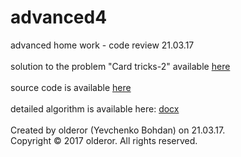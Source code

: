 # advanced4
advanced home work - code review 21.03.17<br /><br />
solution to the problem "Card tricks-2" available  [here](https://contest.yandex.ru/contest/4157/problems/B/ "Yandex Contest 4157")<br /><br />
source code is available [here](../master/main.cpp)<br /><br />
detailed algorithm is available here: [docx](../master/review4.docx)<br /><br />
Created by olderor (Yevchenko Bohdan) on 21.03.17.<br />
Copyright © 2017 olderor. All rights reserved.
